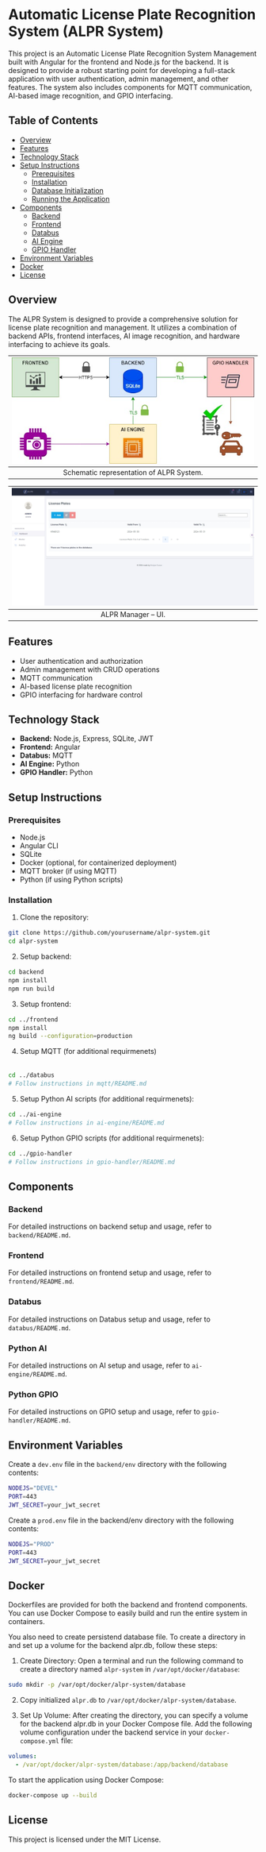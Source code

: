 # Automatic License Plate Recognition System (ALPR System)

This project is an Automatic License Plate Recognition System Management built with Angular for the frontend and Node.js for the backend. It is designed to provide a robust starting point for developing a full-stack application with user authentication, admin management, and other features. The system also includes components for MQTT communication, AI-based image recognition, and GPIO interfacing.

## Table of Contents

- [Overview](#overview)
- [Features](#features)
- [Technology Stack](#technology-stack)
- [Setup Instructions](#setup-instructions)
  - [Prerequisites](#prerequisites)
  - [Installation](#installation)
  - [Database Initialization](#database-initialization)
  - [Running the Application](#running-the-application)
- [Components](#components)
  - [Backend](#backend)
  - [Frontend](#frontend)
  - [Databus](#databus)
  - [AI Engine](#ai-engine)
  - [GPIO Handler](#gpio-handler)
- [Environment Variables](#environment-variables)
- [Docker](#docker)
- [License](#license)

## Overview

The ALPR System is designed to provide a comprehensive solution for license plate recognition and management. It utilizes a combination of backend APIs, frontend interfaces, AI image recognition, and hardware interfacing to achieve its goals.

| ![](/docs/img/system-schematic.jpeg) |
|:--:| 
| Schematic representation of ALPR System. |


| ![](/docs/img/frontend-dashboard.jpeg) |
|:--:| 
| ALPR Manager – UI. |

## Features <a id='features'></a>

- User authentication and authorization
- Admin management with CRUD operations
- MQTT communication
- AI-based license plate recognition
- GPIO interfacing for hardware control

## Technology Stack <a id='technology-stack'></a>

- **Backend:** Node.js, Express, SQLite, JWT
- **Frontend:** Angular
- **Databus:** MQTT
- **AI Engine:** Python
- **GPIO Handler:** Python

## Setup Instructions <a id='setup-instructions'></a>

### Prerequisites

- Node.js
- Angular CLI
- SQLite
- Docker (optional, for containerized deployment)
- MQTT broker (if using MQTT)
- Python (if using Python scripts)

### Installation <a id='installation'></a>

1. Clone the repository:

```bash
git clone https://github.com/yourusername/alpr-system.git
cd alpr-system
```

2. Setup backend:

```bash
cd backend
npm install
npm run build
```

3. Setup frontend:

```bash
cd ../frontend
npm install
ng build --configuration=production
```

4. Setup MQTT (for additional requirmenets)
```bash

cd ../databus
# Follow instructions in mqtt/README.md
```

5. Setup Python AI scripts (for additional requirmenets):

```bash
cd ../ai-engine
# Follow instructions in ai-engine/README.md
```

6. Setup Python GPIO scripts (for additional requirmenets):

```bash
cd ../gpio-handler
# Follow instructions in gpio-handler/README.md
```

## Components <a id='components'></a>

### Backend <a id='backend'></a>
For detailed instructions on backend setup and usage, refer to `backend/README.md`.

### Frontend <a id='frontend'></a>
For detailed instructions on frontend setup and usage, refer to `frontend/README.md`.

### Databus <a id='databus'></a>
For detailed instructions on Databus setup and usage, refer to `databus/README.md`.

### Python AI <a id='ai-engine'></a>
For detailed instructions on AI setup and usage, refer to `ai-engine/README.md`.

### Python GPIO <a id='gpio-handler'></a>
For detailed instructions on GPIO setup and usage, refer to `gpio-handler/README.md`.

## Environment Variables <a id='environment-variables'></a>

Create a `dev.env` file in the `backend/env` directory with the following contents:

```bash
NODEJS="DEVEL"
PORT=443
JWT_SECRET=your_jwt_secret
```

Create a `prod.env` file in the backend/env directory with the following contents:

```bash
NODEJS="PROD"
PORT=443
JWT_SECRET=your_jwt_secret
```

## Docker <a id='docker'></a>
Dockerfiles are provided for both the backend and frontend components. You can use Docker Compose to easily build and run the entire system in containers.

You also need to create persistend database file. To create a directory in and set up a volume for the backend alpr.db, follow these steps:

1. Create Directory: Open a terminal and run the following command to create a directory named `alpr-system` in `/var/opt/docker/database`:
```bash
sudo mkdir -p /var/opt/docker/alpr-system/database
```
2. Copy initialized `alpr.db` to `/var/opt/docker/alpr-system/database`.

3. Set Up Volume: After creating the directory, you can specify a volume for the backend alpr.db in your Docker Compose file. Add the following volume configuration under the backend service in your `docker-compose.yml` file:
```yaml
volumes:
  - /var/opt/docker/alpr-system/database:/app/backend/database
```


To start the application using Docker Compose:

```bash
docker-compose up --build
```
## License <a id='license'></a>

This project is licensed under the MIT License.

